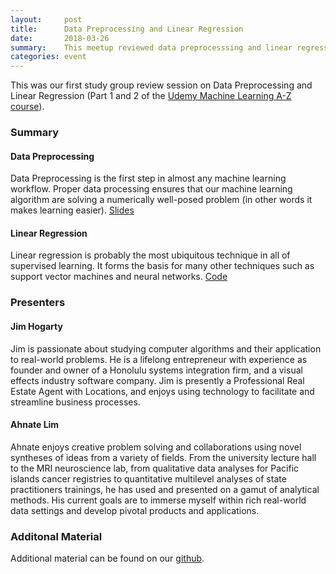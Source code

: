 ```yaml
---
layout:     post
title:      Data Preprocessing and Linear Regression
date:       2018-03-26
summary:    This meetup reviewed data preprocesssing and linear regression concecpts.
categories: event
---
```


This was our first study group review session on Data Preprocessing and Linear Regression (Part 1 and 2 of the [Udemy Machine Learning A-Z course](https://www.udemy.com/machinelearning/)).

### Summary

#### Data Preprocessing
Data Preprocessing is the first step in almost any machine learning workflow. Proper data processing ensures that our machine learning algorithm are solving a numerically well-posed problem (in other words it makes learning easier). [Slides](https://github.com/hawaiimachinelearning/data-preprocessing-and-linear-regression/blob/master/Review%20Session%201%20-%20Data%20Preprocessing.pdf)

#### Linear Regression
Linear regression is probably the most ubiquitous technique in all of supervised learning. It forms the basis for many other techniques such as support vector machines and neural networks. [Code](https://github.com/ahnate/honoluluMLmeetup/tree/master/regressionPresentation)


### Presenters

#### Jim Hogarty
Jim is passionate about studying computer algorithms and their application to real-world problems. He is a lifelong entrepreneur with experience as founder and owner of a Honolulu systems integration firm, and a visual effects industry software company. Jim is presently a Professional Real Estate Agent with Locations, and enjoys using technology to facilitate and streamline business processes.

#### Ahnate Lim
Ahnate enjoys creative problem solving and collaborations using novel syntheses of ideas from a variety of fields. From the university lecture hall to the MRI neuroscience lab, from qualitative data analyses for Pacific islands cancer registries to quantitative multilevel analyses of state practitioners trainings, he has used and presented on a gamut of analytical methods. His current goals are to immerse myself within rich real-world data settings and develop pivotal products and applications.


### Additonal Material
Additional material can be found on our [github](https://github.com/hawaiimachinelearning/data-preprocessing-and-linear-regression).
